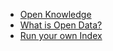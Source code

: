 * [Open Knowledge](http://okfn.org/)
* [What is Open Data?](http://okfn.org/opendata/)
* [Run your own Index](http://index.okfn.org/)
